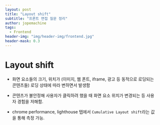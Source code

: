 ```yaml
---
layout: post
title: "Layout shift"
subtitle: "프론트 면접 질문 정리"
author: jopemachine
tags: 
  - Frontend
header-img: "img/header-img/frontend.jpg"
header-mask: 0.3
---
```


# Layout shift

- 화면 요소들의 크기, 위치가 (이미지, 웹 폰트, iframe, 광고 등 동적으로 로딩되는 콘텐츠들) 로딩 상태에 따라 변하면서 발생함

- 콘텐츠가 불안정해 사용자가 클릭하려 했을 때 화면 요소 위치가 변경되는 등 사용자 경험을 저해함.

- chrome performance, lighthouse 탭에서 `Cumulative Layout shift`라는 값을 통해 측정 가능.

